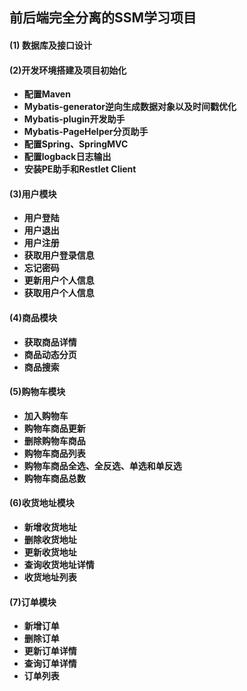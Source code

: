## 前后端完全分离的SSM学习项目
#### (1) 数据库及接口设计
#### (2)开发环境搭建及项目初始化
- **配置Maven**
- **Mybatis-generator逆向生成数据对象以及时间戳优化**
- **Mybatis-plugin开发助手**
- **Mybatis-PageHelper分页助手**
- **配置Spring、SpringMVC**
- **配置logback日志输出**
- **安装PE助手和Restlet Client**

#### (3)用户模块
- **用户登陆**
- **用户退出**
- **用户注册**
- **获取用户登录信息**
- **忘记密码**
- **更新用户个人信息**
- **获取用户个人信息**
#### (4)商品模块
- **获取商品详情**
- **商品动态分页**
- **商品搜索**
#### (5)购物车模块
- **加入购物车**
- **购物车商品更新**
- **删除购物车商品**
- **购物车商品列表**
- **购物车商品全选、全反选、单选和单反选**
- **购物车商品总数**
#### (6)收货地址模块
- **新增收货地址**
- **删除收货地址**
- **更新收货地址**
- **查询收货地址详情**
- **收货地址列表**
#### (7)订单模块
- **新增订单**
- **删除订单**
- **更新订单详情**
- **查询订单详情**
- **订单列表**




